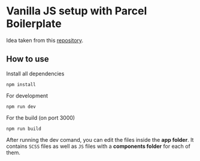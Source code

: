 # Vanilla JS setup with Parcel Boilerplate

Idea taken from this [repository](https://github.com/bradtraversy/vanilla-parcel-boilerplate).

## How to use

Install all dependencies

```
npm install
```

For development

```
npm run dev
```

For the build (on port 3000)

```
npm run build
```

After running the dev comand, you can edit the files inside the **app folder**. It contains `SCSS` files as well as `JS` files with a **components folder** for each of them.
